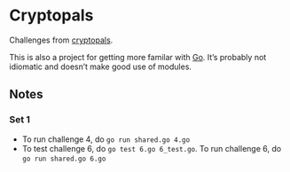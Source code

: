# Cryptopals

Challenges from [cryptopals](https://cryptopals.com/).

This is also a project for getting more familar with [Go](https://go.dev). It’s probably not idiomatic and doesn’t make good use of modules.

## Notes

### Set 1

- To run challenge 4, do `go run shared.go 4.go`
- To test challenge 6, do `go test 6.go 6_test.go`. To run challenge 6, do `go run shared.go 6.go`	

